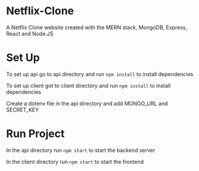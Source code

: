 # Netflix-Clone

A Netflix Clone website created with the MERN stack, MongoDB, Express, React and Node.JS

# Set Up

To set up api go to api directory and run `npm install` to install dependencies

To set up client got to client directory and run `npm install` to install dependencies

Create a dotenv file in the api directory and add MONGO_URL and SECRET_KEY

# Run Project

In the api directory run `npm start` to start the backend server

In the client directory run `npm start` to start the frontend